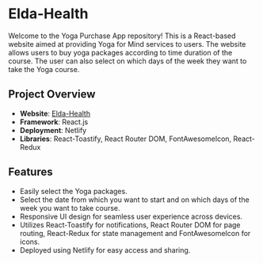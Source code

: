 # Elda-Health

Welcome to the Yoga Purchase App repository! This is a React-based website aimed at providing Yoga for Mind services to users. The website allows users to buy yoga packages according to time duration of the course. The user can also select on which days of the week they want to take the Yoga course.

## Project Overview

- **Website**: [Elda-Health](https://yogaapp1.netlify.app "Elda-Health")
- **Framework**: React.js
- **Deployment**: Netlify
- **Libraries**: React-Toastify, React Router DOM, FontAwesomeIcon, React-Redux

## Features

- Easily select the Yoga packages.
- Select the date from which you want to start and on which days of the week you want to take course.
- Responsive UI design for seamless user experience across devices.
- Utilizes React-Toastify for notifications, React Router DOM for page routing, React-Redux for state management and FontAwesomeIcon for icons.
- Deployed using Netlify for easy access and sharing.
